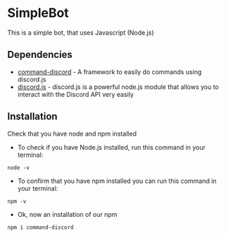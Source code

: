 # SimpleBot
This is a simple bot, that uses Javascript (Node.js)

## Dependencies

* [command-discord](https://www.npmjs.com/package/command-discord) - A framework to easily do commands using discord.js
* [discord.js](https://www.npmjs.com/package/discord.js) - discord.js is a powerful node.js module that allows you to interact with the Discord API very easily

## Installation
Check that you have node and npm installed
- To check if you have Node.js installed, run this command in your terminal:
```
node -v
```
- To confirm that you have npm installed you can run this command in your terminal:
```
npm -v
```
- Ok, now an installation of our npm
```
npm i command-discord
```
